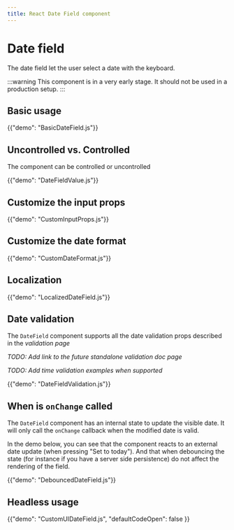 ```yaml
---
title: React Date Field component
---
```


# Date field

<p class="description">The date field let the user select a date with the keyboard.</p>

:::warning
This component is in a very early stage.
It should not be used in a production setup.
:::

## Basic usage

{{"demo": "BasicDateField.js"}}

## Uncontrolled vs. Controlled

The component can be controlled or uncontrolled

{{"demo": "DateFieldValue.js"}}

## Customize the input props

{{"demo": "CustomInputProps.js"}}

## Customize the date format

{{"demo": "CustomDateFormat.js"}}

## Localization

{{"demo": "LocalizedDateField.js"}}

## Date validation

The `DateField` component supports all the date validation props described in the _validation page_

_TODO: Add link to the future standalone validation doc page_

_TODO: Add time validation examples when supported_

{{"demo": "DateFieldValidation.js"}}

## When is `onChange` called

The `DateField` component has an internal state to update the visible date.
It will only call the `onChange` callback when the modified date is valid.

In the demo below, you can see that the component reacts to an external date update (when pressing "Set to today").
And that when debouncing the state (for instance if you have a server side persistence) do not affect the rendering of the field.

{{"demo": "DebouncedDateField.js"}}

## Headless usage

{{"demo": "CustomUIDateField.js", "defaultCodeOpen": false }}
